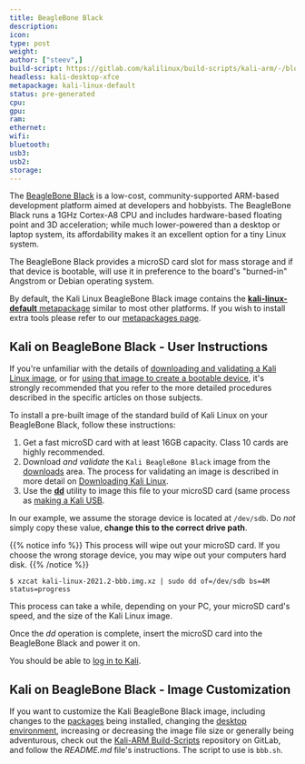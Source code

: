 ```yaml
---
title: BeagleBone Black
description:
icon:
type: post
weight:
author: ["steev",]
build-script: https://gitlab.com/kalilinux/build-scripts/kali-arm/-/blob/master/bbb.sh
headless: kali-desktop-xfce
metapackage: kali-linux-default
status: pre-generated
cpu:
gpu:
ram:
ethernet:
wifi:
bluetooth:
usb3:
usb2:
storage:
---
```


The [BeagleBone Black](http://beagleboard.org/BLACK) is a low-cost, community-supported ARM-based development platform aimed at developers and hobbyists. The BeagleBone Black runs a 1GHz Cortex-A8 CPU and includes hardware-based floating point and 3D acceleration; while much lower-powered than a desktop or laptop system, its affordability makes it an excellent option for a tiny Linux system.

The BeagleBone Black provides a microSD card slot for mass storage and if that device is bootable, will use it in preference to the board's "burned-in" Angstrom or Debian operating system.

By default, the Kali Linux BeagleBone Black image contains the [**kali-linux-default** metapackage](https://tools.kali.org/kali-metapackages) similar to most other platforms. If you wish to install extra tools please refer to our [metapackages page](/docs/general-use/metapackages/).

## Kali on BeagleBone Black - User Instructions

If you're unfamiliar with the details of [downloading and validating a Kali Linux image](/docs/introduction/download-official-kali-linux-images/), or for [using that image to create a bootable device](/docs/usb/live-usb-install-with-windows/), it's strongly recommended that you refer to the more detailed procedures described in the specific articles on those subjects.

To install a pre-built image of the standard build of Kali Linux on your BeagleBone Black, follow these instructions:

1. Get a fast microSD card with at least 16GB capacity. Class 10 cards are highly recommended.
2. Download _and validate_ the `Kali BeagleBone Black` image from the [downloads](https://www.offensive-security.com/kali-linux-arm-images/) area. The process for validating an image is described in more detail on [Downloading Kali Linux](/docs/introduction/download-official-kali-linux-images/).
3. Use the **[dd](https://packages.debian.org/testing/dd)** utility to image this file to your microSD card (same process as [making a Kali USB](/docs/usb/live-usb-install-with-windows/).

In our example, we assume the storage device is located at `/dev/sdb`. Do _not_ simply copy these value, **change this to the correct drive path**.

{{% notice info %}}
This process will wipe out your microSD card. If you choose the wrong storage device, you may wipe out your computers hard disk.
{{% /notice %}}

```console
$ xzcat kali-linux-2021.2-bbb.img.xz | sudo dd of=/dev/sdb bs=4M status=progress
```

This process can take a while, depending on your PC, your microSD card's speed, and the size of the Kali Linux image.

Once the _dd_ operation is complete, insert the microSD card into the BeagleBone Black and power it on.

You should be able to [log in to Kali](/docs/introduction/default-credentials/).

## Kali on BeagleBone Black - Image Customization

If you want to customize the Kali BeagleBone Black image, including changes to the [packages](/docs/general-use/metapackages/) being installed, changing the [desktop environment](/docs/general-use/switching-desktop-environments/), increasing or decreasing the image file size or generally being adventurous, check out the [Kali-ARM Build-Scripts](https://gitlab.com/kalilinux/build-scripts/kali-arm) repository on GitLab, and follow the _README.md_ file's instructions. The script to use is `bbb.sh`.
